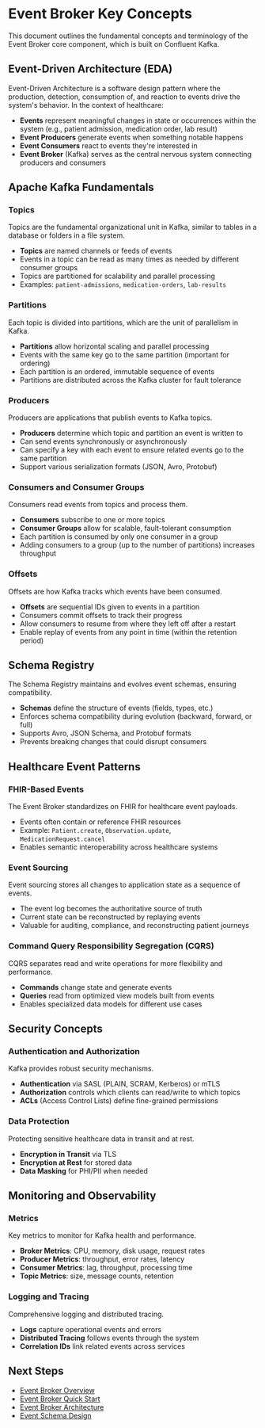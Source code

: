 # Event Broker Key Concepts

This document outlines the fundamental concepts and terminology of the Event Broker core component, which is built on Confluent Kafka.

## Event-Driven Architecture (EDA)

Event-Driven Architecture is a software design pattern where the production, detection, consumption of, and reaction to events drive the system's behavior. In the context of healthcare:

- **Events** represent meaningful changes in state or occurrences within the system (e.g., patient admission, medication order, lab result)
- **Event Producers** generate events when something notable happens
- **Event Consumers** react to events they're interested in
- **Event Broker** (Kafka) serves as the central nervous system connecting producers and consumers

## Apache Kafka Fundamentals

### Topics
Topics are the fundamental organizational unit in Kafka, similar to tables in a database or folders in a file system.

- **Topics** are named channels or feeds of events
- Events in a topic can be read as many times as needed by different consumer groups
- Topics are partitioned for scalability and parallel processing
- Examples: `patient-admissions`, `medication-orders`, `lab-results`

### Partitions
Each topic is divided into partitions, which are the unit of parallelism in Kafka.

- **Partitions** allow horizontal scaling and parallel processing
- Events with the same key go to the same partition (important for ordering)
- Each partition is an ordered, immutable sequence of events
- Partitions are distributed across the Kafka cluster for fault tolerance

### Producers
Producers are applications that publish events to Kafka topics.

- **Producers** determine which topic and partition an event is written to
- Can send events synchronously or asynchronously
- Can specify a key with each event to ensure related events go to the same partition
- Support various serialization formats (JSON, Avro, Protobuf)

### Consumers and Consumer Groups
Consumers read events from topics and process them.

- **Consumers** subscribe to one or more topics
- **Consumer Groups** allow for scalable, fault-tolerant consumption
- Each partition is consumed by only one consumer in a group
- Adding consumers to a group (up to the number of partitions) increases throughput

### Offsets
Offsets are how Kafka tracks which events have been consumed.

- **Offsets** are sequential IDs given to events in a partition
- Consumers commit offsets to track their progress
- Allow consumers to resume from where they left off after a restart
- Enable replay of events from any point in time (within the retention period)

## Schema Registry

The Schema Registry maintains and evolves event schemas, ensuring compatibility.

- **Schemas** define the structure of events (fields, types, etc.)
- Enforces schema compatibility during evolution (backward, forward, or full)
- Supports Avro, JSON Schema, and Protobuf formats
- Prevents breaking changes that could disrupt consumers

## Healthcare Event Patterns

### FHIR-Based Events
The Event Broker standardizes on FHIR for healthcare event payloads.

- Events often contain or reference FHIR resources
- Example: `Patient.create`, `Observation.update`, `MedicationRequest.cancel`
- Enables semantic interoperability across healthcare systems

### Event Sourcing
Event sourcing stores all changes to application state as a sequence of events.

- The event log becomes the authoritative source of truth
- Current state can be reconstructed by replaying events
- Valuable for auditing, compliance, and reconstructing patient journeys

### Command Query Responsibility Segregation (CQRS)
CQRS separates read and write operations for more flexibility and performance.

- **Commands** change state and generate events
- **Queries** read from optimized view models built from events
- Enables specialized data models for different use cases

## Security Concepts

### Authentication and Authorization
Kafka provides robust security mechanisms.

- **Authentication** via SASL (PLAIN, SCRAM, Kerberos) or mTLS
- **Authorization** controls which clients can read/write to which topics
- **ACLs** (Access Control Lists) define fine-grained permissions

### Data Protection
Protecting sensitive healthcare data in transit and at rest.

- **Encryption in Transit** via TLS
- **Encryption at Rest** for stored data
- **Data Masking** for PHI/PII when needed

## Monitoring and Observability

### Metrics
Key metrics to monitor for Kafka health and performance.

- **Broker Metrics**: CPU, memory, disk usage, request rates
- **Producer Metrics**: throughput, error rates, latency
- **Consumer Metrics**: lag, throughput, processing time
- **Topic Metrics**: size, message counts, retention

### Logging and Tracing
Comprehensive logging and distributed tracing.

- **Logs** capture operational events and errors
- **Distributed Tracing** follows events through the system
- **Correlation IDs** link related events across services

## Next Steps
- [Event Broker Overview](./overview.md)
- [Event Broker Quick Start](./quick-start.md)
- [Event Broker Architecture](./architecture.md)
- [Event Schema Design](../03-advanced-topics/event-schema-design.md)
